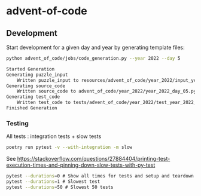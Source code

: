 # advent-of-code

## Development

Start development for a given day and year by generating template files:

```bash
python advent_of_code/jobs/code_generation.py --year 2022 --day 5
```

```txt
Started Generation
Generating puzzle_input
    Written puzzle_input to resources/advent_of_code/year_2022/input_year_2022_day_05.txt
Generating source_code
    Written source_code to advent_of_code/year_2022/year_2022_day_05.py
Generating test_code
    Written test_code to tests/advent_of_code/year_2022/test_year_2022_day_05.py
Finished Generation
```

### Testing

All tests : integration tests + slow tests

```bash
poetry run pytest -v --with-integration -m slow
```

See https://stackoverflow.com/questions/27884404/printing-test-execution-times-and-pinning-down-slow-tests-with-py-test

```bash
pytest --durations=0 # Show all times for tests and setup and teardown
pytest --durations=1 # Slowest test
pytest --durations=50 # Slowest 50 tests
```
